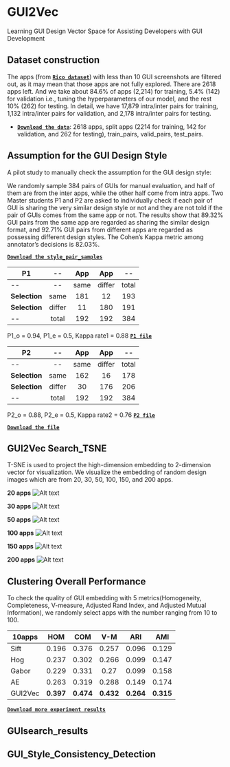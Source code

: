 
# GUI2Vec

Learning GUI Design Vector Space for Assisting Developers with GUI Development

## Dataset construction

The apps (from **[`Rico dataset`](http://interactionmining.org/rico)**) with less than 10 GUI screenshots are filtered out, as it may mean that those apps are not fully explored. There are 2618 apps left. And we take about 84.6% of apps (2,214) for training, 5.4% (142) for validation i.e., tuning the hyperparameters of our model, and the rest 10% (262) for testing. In detail, we have 17,879 intra/inter pairs for training, 1,132 intra/inter pairs for validation, and 2,178 intra/inter pairs for testing. 

*   **[`Download the data`](https://drive.google.com/open?id=1sBUPegjqehcaqFCXT0vgRnjD-Keg4bdm)**:
    2618 apps, split apps (2214 for training, 142 for validation, and 262 for testing), train_pairs, valid_pairs, test_pairs.


## Assumption for the GUI Design Style

A pilot study to manually check the assumption for the GUI design style:

We randomly sample 384 pairs of GUIs for manual evaluation, and half of them are from the inter apps, while the other half come from intra apps. Two Master students P1 and P2 are asked to individually check if each pair of GUI is sharing the very similar design style or not and they are not told if the pair of GUIs comes from the same app or not. The results show that 89.32% GUI pairs from the same app are regarded as sharing the similar design format, and 92.71% GUI pairs from different apps are regarded as possessing different design styles. The Cohen’s Kappa metric among annotator’s decisions is 82.03%.

**[`Download the style_pair_samples`](https://drive.google.com/open?id=1jKI62P1INAqhx3gX3qNcdrivqfWtCNeK)**


P1           | --       | App    |App   |--
----------   | :------: | :----: |:----:|:---:
--           | --       | same   |differ|total
**Selection**| same     | 181    |12    |193  
**Selection**| differ   | 11     |180   |191  
--           | total    | 192    |192   |384  

P1_o = 0.94, P1_e = 0.5, Kappa rate1 = 0.88
**[`P1 file`](https://drive.google.com/open?id=1ljyvKYqZjoykpnru2fDMORg-ldB3Lhfl)**


P2           | --       | App    |App   |--
----------   | :------: | :----: |:----:|:---:
--           | --       | same   |differ|total
**Selection**| same     | 162    |16    |178  
**Selection**| differ   | 30     |176   |206  
--           | total    | 192    |192   |384  

P2_o = 0.88, P2_e = 0.5, Kappa rate2 = 0.76
**[`P2 file`](https://drive.google.com/open?id=1P3BghWyHmqw4sVDqoE8Kan2XyUMXcyMW)**

**[`Download the file`](https://drive.google.com/open?id=1zUfKUkhRJxQwrRB_VI6WUURwY1kTsS7q)**

## GUI2Vec Search_TSNE

T-SNE is used to project the high-dimension embedding to 2-dimension vector for visualization. We visualize the embedding of random design images which are from 20, 30, 50, 100, 150, and 200 apps.


**20 apps**
![Alt text](https://github.com/GUIDesignResearch/GUIDesignResearch/blob/master/III.B.2.GUI_Search_TSNE/20apps.png)

**30 apps**
![Alt text](https://github.com/GUIDesignResearch/GUIDesignResearch/blob/master/III.B.2.GUI_Search_TSNE/30apps.png)
    
**50 apps**
![Alt text](https://github.com/GUIDesignResearch/GUIDesignResearch/blob/master/III.B.2.GUI_Search_TSNE/50apps.png)
    
**100 apps**
![Alt text](https://github.com/GUIDesignResearch/GUIDesignResearch/blob/master/III.B.2.GUI_Search_TSNE/100apps.png)
    
**150 apps**
![Alt text](https://github.com/GUIDesignResearch/GUIDesignResearch/blob/master/III.B.2.GUI_Search_TSNE/150apps.png)
    
**200 apps**
![Alt text](https://github.com/GUIDesignResearch/GUIDesignResearch/blob/master/III.B.2.GUI_Search_TSNE/200apps.png)



## Clustering Overall Performance

To check the quality of GUI embedding with 5 metrics(Homogeneity, Completeness, V-measure, Adjusted Rand Index, and Adjusted Mutual Information), we randomly select apps with the number ranging from 10 to 100. 

10apps  |    HOM   |    COM   |   V-M    |    ARI    |    AMI  
------- | :------: | :------: | :------: | :------:  | :------:
Sift    | 0.196    | 0.376    | 0.257    | 0.096     | 0.129
Hog     | 0.237    | 0.302    | 0.266    | 0.099     | 0.147
Gabor   | 0.229    | 0.331    | 0.27     | 0.099     | 0.158
AE      | 0.263    | 0.319    | 0.288    | 0.149     | 0.174
GUI2Vec | **0.397**| **0.474**| **0.432**| **0.264** | **0.315**

**[`Download more experiment results`](https://drive.google.com/open?id=1BM9o5wtju2v6-DuuhGHL8YFKJleCFq5c)**


## GUIsearch_results



## GUI_Style_Consistency_Detection


